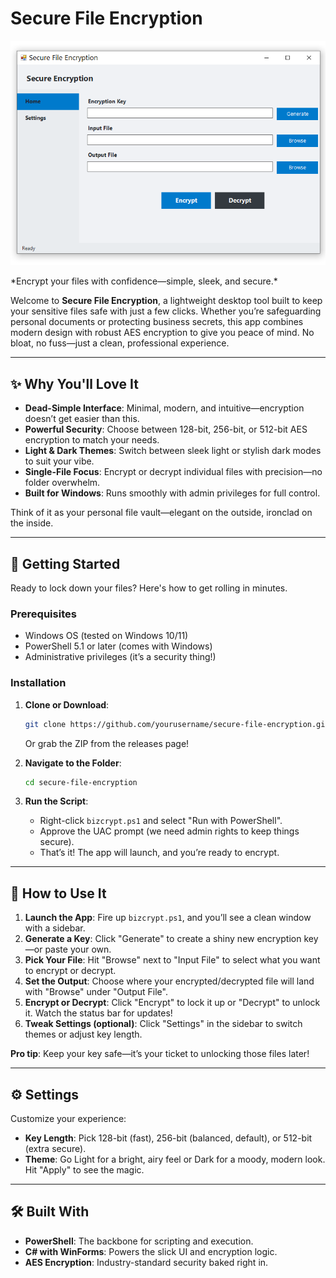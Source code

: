 # Secure File Encryption

<p align="center">
  <img src="screenshot.png" alt="DeepUI Screenshot" width="700">
</p> 
*Encrypt your files with confidence—simple, sleek, and secure.*

Welcome to **Secure File Encryption**, a lightweight desktop tool built to keep your sensitive files safe with just a few clicks. Whether you’re safeguarding personal documents or protecting business secrets, this app combines modern design with robust AES encryption to give you peace of mind. No bloat, no fuss—just a clean, professional experience.

---

## ✨ Why You'll Love It

- **Dead-Simple Interface**: Minimal, modern, and intuitive—encryption doesn’t get easier than this.
- **Powerful Security**: Choose between 128-bit, 256-bit, or 512-bit AES encryption to match your needs.
- **Light & Dark Themes**: Switch between sleek light or stylish dark modes to suit your vibe.
- **Single-File Focus**: Encrypt or decrypt individual files with precision—no folder overwhelm.
- **Built for Windows**: Runs smoothly with admin privileges for full control.

Think of it as your personal file vault—elegant on the outside, ironclad on the inside.

---

## 🚀 Getting Started

Ready to lock down your files? Here's how to get rolling in minutes.

### Prerequisites
- Windows OS (tested on Windows 10/11)
- PowerShell 5.1 or later (comes with Windows)
- Administrative privileges (it’s a security thing!)

### Installation
1. **Clone or Download**:
   ```bash
   git clone https://github.com/yourusername/secure-file-encryption.git
   ```
   Or grab the ZIP from the releases page!

2. **Navigate to the Folder**:
   ```bash
   cd secure-file-encryption
   ```

3. **Run the Script**:
   - Right-click `bizcrypt.ps1` and select "Run with PowerShell".
   - Approve the UAC prompt (we need admin rights to keep things secure).
   - That’s it! The app will launch, and you’re ready to encrypt.

---

## 🎯 How to Use It

1. **Launch the App**: Fire up `bizcrypt.ps1`, and you’ll see a clean window with a sidebar.
2. **Generate a Key**: Click "Generate" to create a shiny new encryption key—or paste your own.
3. **Pick Your File**: Hit "Browse" next to "Input File" to select what you want to encrypt or decrypt.
4. **Set the Output**: Choose where your encrypted/decrypted file will land with "Browse" under "Output File".
5. **Encrypt or Decrypt**: Click "Encrypt" to lock it up or "Decrypt" to unlock it. Watch the status bar for updates!
6. **Tweak Settings (optional)**: Click "Settings" in the sidebar to switch themes or adjust key length.

**Pro tip**: Keep your key safe—it’s your ticket to unlocking those files later!

---

## ⚙️ Settings

Customize your experience:

- **Key Length**: Pick 128-bit (fast), 256-bit (balanced, default), or 512-bit (extra secure).
- **Theme**: Go Light for a bright, airy feel or Dark for a moody, modern look. Hit "Apply" to see the magic.

---

## 🛠️ Built With

- **PowerShell**: The backbone for scripting and execution.
- **C# with WinForms**: Powers the slick UI and encryption logic.
- **AES Encryption**: Industry-standard security baked right in.
